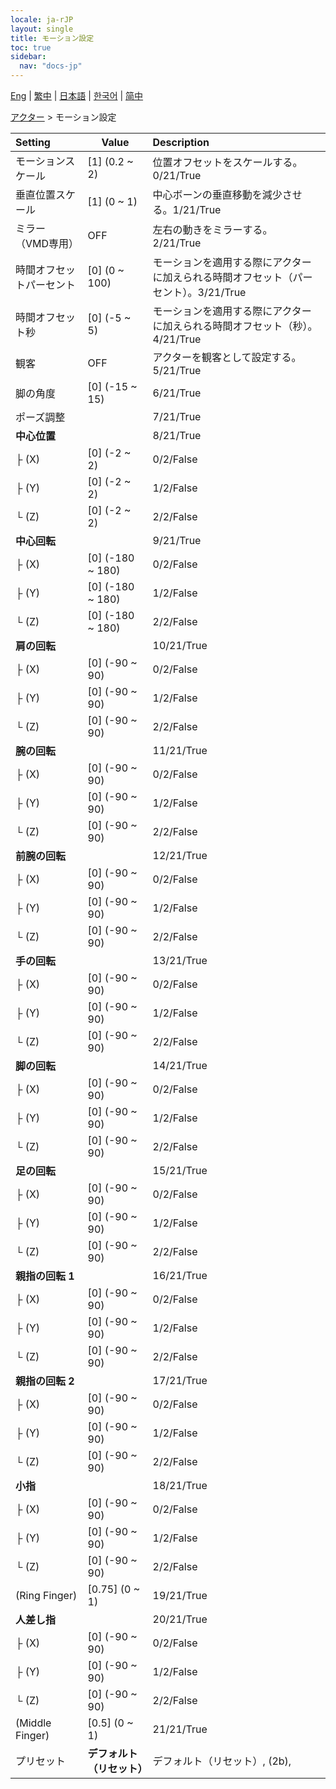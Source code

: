 ```yaml
---
locale: ja-rJP
layout: single
title: モーション設定
toc: true
sidebar:
  nav: "docs-jp"
---
```

[Eng](/dancexr/menu/2025.4/actor/actor_motion) | [繁中](/tw/dancexr/menu/2025.4/actor/actor_motion) | [日本語](/jp/dancexr/menu/2025.4/actor/actor_motion) | [한국어](/kr/dancexr/menu/2025.4/actor/actor_motion) | [简中](/zh/dancexr/menu/2025.4/actor/actor_motion)

[アクター](../menu#アクター) > モーション設定



| Setting | Value | Description |
| :--- | --- | :--- |
| モーションスケール | [1] (0.2 ~ 2) | 位置オフセットをスケールする。0/21/True
| 垂直位置スケール | [1] (0 ~ 1) | 中心ボーンの垂直移動を減少させる。1/21/True
| ミラー（VMD専用） | OFF | 左右の動きをミラーする。2/21/True
| 時間オフセットパーセント | [0] (0 ~ 100) | モーションを適用する際にアクターに加えられる時間オフセット（パーセント）。3/21/True
| 時間オフセット秒 | [0] (-5 ~ 5) | モーションを適用する際にアクターに加えられる時間オフセット（秒）。4/21/True
| 観客 | OFF | アクターを観客として設定する。5/21/True
| 脚の角度 | [0] (-15 ~ 15) | 6/21/True
| ポーズ調整 || 7/21/True
| **中心位置** | | 8/21/True
| ├ (X) | [0] (-2 ~ 2) | 0/2/False
| ├ (Y) | [0] (-2 ~ 2) | 1/2/False
| └ (Z) | [0] (-2 ~ 2) | 2/2/False
| **中心回転** | | 9/21/True
| ├ (X) | [0] (-180 ~ 180) | 0/2/False
| ├ (Y) | [0] (-180 ~ 180) | 1/2/False
| └ (Z) | [0] (-180 ~ 180) | 2/2/False
| **肩の回転** | | 10/21/True
| ├ (X) | [0] (-90 ~ 90) | 0/2/False
| ├ (Y) | [0] (-90 ~ 90) | 1/2/False
| └ (Z) | [0] (-90 ~ 90) | 2/2/False
| **腕の回転** | | 11/21/True
| ├ (X) | [0] (-90 ~ 90) | 0/2/False
| ├ (Y) | [0] (-90 ~ 90) | 1/2/False
| └ (Z) | [0] (-90 ~ 90) | 2/2/False
| **前腕の回転** | | 12/21/True
| ├ (X) | [0] (-90 ~ 90) | 0/2/False
| ├ (Y) | [0] (-90 ~ 90) | 1/2/False
| └ (Z) | [0] (-90 ~ 90) | 2/2/False
| **手の回転** | | 13/21/True
| ├ (X) | [0] (-90 ~ 90) | 0/2/False
| ├ (Y) | [0] (-90 ~ 90) | 1/2/False
| └ (Z) | [0] (-90 ~ 90) | 2/2/False
| **脚の回転** | | 14/21/True
| ├ (X) | [0] (-90 ~ 90) | 0/2/False
| ├ (Y) | [0] (-90 ~ 90) | 1/2/False
| └ (Z) | [0] (-90 ~ 90) | 2/2/False
| **足の回転** | | 15/21/True
| ├ (X) | [0] (-90 ~ 90) | 0/2/False
| ├ (Y) | [0] (-90 ~ 90) | 1/2/False
| └ (Z) | [0] (-90 ~ 90) | 2/2/False
| **親指の回転 1** | | 16/21/True
| ├ (X) | [0] (-90 ~ 90) | 0/2/False
| ├ (Y) | [0] (-90 ~ 90) | 1/2/False
| └ (Z) | [0] (-90 ~ 90) | 2/2/False
| **親指の回転 2** | | 17/21/True
| ├ (X) | [0] (-90 ~ 90) | 0/2/False
| ├ (Y) | [0] (-90 ~ 90) | 1/2/False
| └ (Z) | [0] (-90 ~ 90) | 2/2/False
| **小指** | | 18/21/True
| ├ (X) | [0] (-90 ~ 90) | 0/2/False
| ├ (Y) | [0] (-90 ~ 90) | 1/2/False
| └ (Z) | [0] (-90 ~ 90) | 2/2/False
| (Ring Finger) | [0.75] (0 ~ 1) | 19/21/True
| **人差し指** | | 20/21/True
| ├ (X) | [0] (-90 ~ 90) | 0/2/False
| ├ (Y) | [0] (-90 ~ 90) | 1/2/False
| └ (Z) | [0] (-90 ~ 90) | 2/2/False
| (Middle Finger) | [0.5] (0 ~ 1) | 21/21/True
| プリセット | **デフォルト（リセット）** | デフォルト（リセット）, (2b),  |
